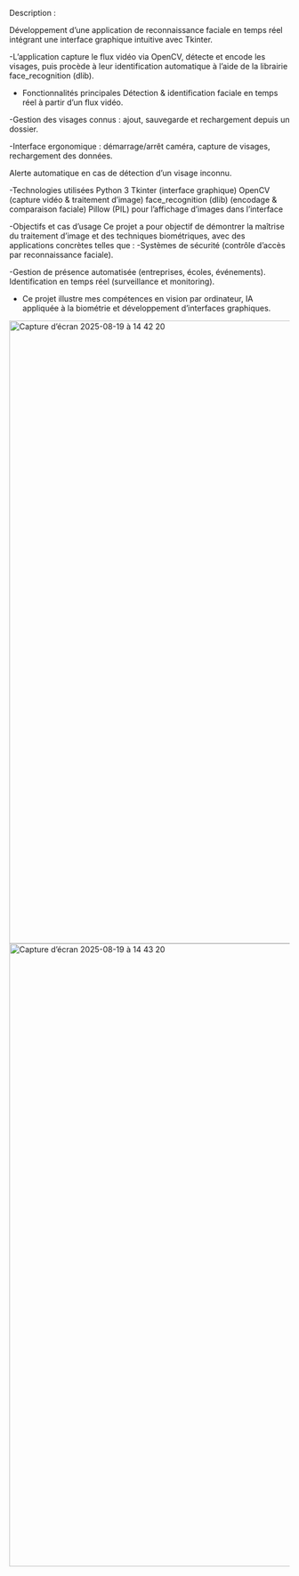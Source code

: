 Description :

Développement d’une application de reconnaissance faciale en temps réel intégrant une interface graphique intuitive avec Tkinter.

-L’application capture le flux vidéo via OpenCV, détecte et encode les visages, puis procède à leur identification automatique à l’aide de la librairie face_recognition (dlib).

- Fonctionnalités principales
Détection & identification faciale en temps réel à partir d’un flux vidéo.

-Gestion des visages connus : ajout, sauvegarde et rechargement depuis un dossier.

-Interface ergonomique : démarrage/arrêt caméra, capture de visages, rechargement des données.

Alerte automatique en cas de détection d’un visage inconnu.

-Technologies utilisées
Python 3
Tkinter (interface graphique)
OpenCV (capture vidéo & traitement d’image)
face_recognition (dlib) (encodage & comparaison faciale)
Pillow (PIL) pour l’affichage d’images dans l’interface

-Objectifs et cas d’usage
Ce projet a pour objectif de démontrer la maîtrise du traitement d’image et des techniques biométriques, avec des applications concrètes telles que :
-Systèmes de sécurité (contrôle d’accès par reconnaissance faciale).

-Gestion de présence automatisée (entreprises, écoles, événements).
Identification en temps réel (surveillance et monitoring).

- Ce projet illustre mes compétences en vision par ordinateur, IA appliquée à la biométrie et développement d’interfaces graphiques.
<img width="1792" height="1120" alt="Capture d’écran 2025-08-19 à 14 42 20" src="https://github.com/user-attachments/assets/42798d39-980c-466d-b0be-1349dd04c831" />
<img width="1792" height="1120" alt="Capture d’écran 2025-08-19 à 14 43 20" src="https://github.com/user-attachments/assets/01145055-f401-404d-9735-aa052685a2a2" />
